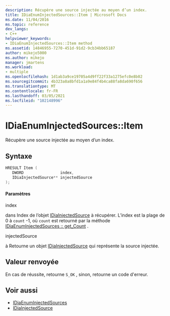 ```yaml
---
description: Récupère une source injectée au moyen d’un index.
title: IDiaEnumInjectedSources::Item | Microsoft Docs
ms.date: 11/04/2016
ms.topic: reference
dev_langs:
- C++
helpviewer_keywords:
- IDiaEnumInjectedSources::Item method
ms.assetid: 14846955-7270-451d-91d2-9cb34bb65187
author: mikejo5000
ms.author: mikejo
manager: jmartens
ms.workload:
- multiple
ms.openlocfilehash: 1d1ab3a9ce19705a4d9ff22f33a1275efc0e8b02
ms.sourcegitcommit: 4b323a8a8bfd1a1a9e84f4b4ca88fa8da690f656
ms.translationtype: MT
ms.contentlocale: fr-FR
ms.lasthandoff: 03/05/2021
ms.locfileid: "102148996"
---
```

# <a name="idiaenuminjectedsourcesitem"></a>IDiaEnumInjectedSources::Item
Récupère une source injectée au moyen d’un index.

## <a name="syntax"></a>Syntaxe

```C++
HRESULT Item ( 
   DWORD                index,
   IDiaInjectedSource** injectedSource
);
```

#### <a name="parameters"></a>Paramètres
 index

dans Index de l’objet [IDiaInjectedSource](../../debugger/debug-interface-access/idiainjectedsource.md) à récupérer. L’index est la plage de 0 à `count` -1, où `count` est retourné par la méthode [IDiaEnumInjectedSources :: get_Count](../../debugger/debug-interface-access/idiaenuminjectedsources-get-count.md) .

 injectedSource

à Retourne un objet [IDiaInjectedSource](../../debugger/debug-interface-access/idiainjectedsource.md) qui représente la source injectée.

## <a name="return-value"></a>Valeur renvoyée
 En cas de réussite, retourne `S_OK` , sinon, retourne un code d'erreur.

## <a name="see-also"></a>Voir aussi
- [IDiaEnumInjectedSources](../../debugger/debug-interface-access/idiaenuminjectedsources.md)
- [IDiaInjectedSource](../../debugger/debug-interface-access/idiainjectedsource.md)
